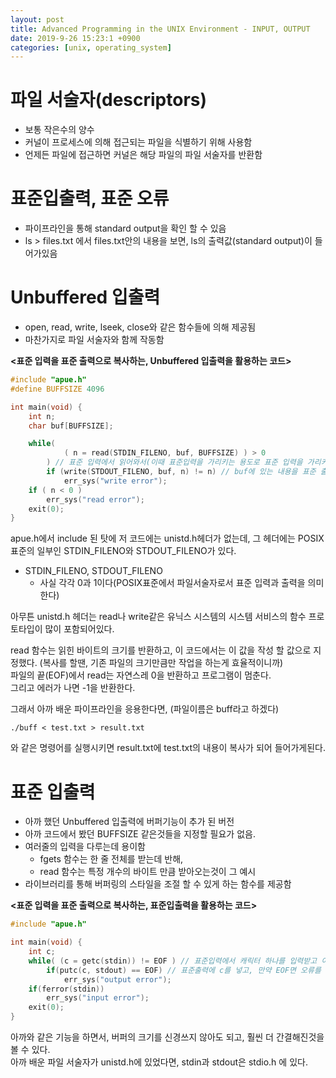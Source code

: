```yaml
---
layout: post
title: Advanced Programming in the UNIX Environment - INPUT, OUTPUT
date: 2019-9-26 15:23:1 +0900
categories: [unix, operating_system]
---
```

# 파일 서술자(descriptors)
- 보통 작은수의 양수
- 커널이 프로세스에 의해 접근되는 파일을 식별하기 위해 사용함
- 언제든 파일에 접근하면 커널은 해당 파일의 파일 서술자를 반환함

# 표준입출력, 표준 오류
- 파이프라인을 통해 standard output을 확인 할 수 있음
- ls > files.txt 에서 files.txt안의 내용을 보면, ls의 출력값(standard output)이 들어가있음

# Unbuffered 입출력
- open, read, write, lseek, close와 같은 함수들에 의해 제공됨
- 마찬가지로 파일 서술자와 함께 작동함

**<표준 입력을 표준 출력으로 복사하는, Unbuffered 입출력을 활용하는 코드>**
```c
#include "apue.h"
#define BUFFSIZE 4096

int main(void) {
	int n;
	char buf[BUFFSIZE];

	while(
			( n = read(STDIN_FILENO, buf, BUFFSIZE) ) > 0
		) // 표준 입력에서 읽어와서(이때 표준입력을 가리키는 용도로 표준 입력을 가리키는 파일 지시자 STDIN_FILENO를 사용한다) buf에 넣어준다
		if (write(STDOUT_FILENO, buf, n) != n) // buf에 있는 내용을 표준 출력에(마찬가지로 표준 출력을 가리키는 용도로 파일 지시자 STDIN_FILEOUT을 사용한다) 넣는다(n개 만큼)
			err_sys("write error");
	if ( n < 0 )
		err_sys("read error");
	exit(0);
}
```

apue.h에서 include 된 탓에 저 코드에는 unistd.h헤더가 없는데, 그 헤더에는 POSIX표준의 일부인 STDIN_FILENO와 STDOUT_FILENO가 있다.
- STDIN_FILENO, STDOUT_FILENO
	- 사실 각각 0과 1이다(POSIX표준에서 파일서술자로서 표준 입력과 출력을 의미한다)

아무튼 unistd.h 헤더는 read나 write같은 유닉스 시스템의 시스템 서비스의 함수 프로토타입이 많이 포함되어있다.

read 함수는 읽힌 바이트의 크기를 반환하고, 이 코드에서는 이 값을 작성 할 값으로 지정했다. (복사를 할땐, 기존 파일의 크기만큼만 작업을 하는게 효율적이니까)  
파일의 끝(EOF)에서 read는 자연스레 0을 반환하고 프로그램이 멈춘다.  
그리고 에러가 나면 -1을 반환한다.

그래서 아까 배운 파이프라인을 응용한다면, (파일이름은 buff라고 하겠다)
```
./buff < test.txt > result.txt
```
와 같은 명령어를 실행시키면 result.txt에 test.txt의 내용이 복사가 되어 들어가게된다.

# 표준 입출력
- 아까 했던 Unbuffered 입출력에 버퍼기능이 추가 된 버전
- 아까 코드에서 봤던 BUFFSIZE 같은것들을 지정할 필요가 없음.
- 여러줄의 입력을 다루는데 용이함
	- fgets 함수는 한 줄 전체를 받는데 반해,
	- read 함수는 특정 개수의 바이트 만큼 받아오는것이 그 예시
- 라이브러리를 통해 버퍼링의 스타일을 조절 할 수 있게 하는 함수를 제공함

**<표준 입력을 표준 출력으로 복사하는, 표준입출력을 활용하는 코드>**
```c
#include "apue.h"

int main(void) {
	int c;
	while( (c = getc(stdin)) != EOF ) // 표준입력에서 캐릭터 하나를 입력받고 이를 c에 넣는다. 그게 EOF(파일의 끝)이 아닐동안 반복한다. 
		if(putc(c, stdout) == EOF) // 표준출력에 c를 넣고, 만약 EOF면 오류를 raise한다
			err_sys("output error");
	if(ferror(stdin))
		err_sys("input error");
	exit(0);
}
```
아까와 같은 기능을 하면서, 버퍼의 크기를 신경쓰지 않아도 되고, 훨씬 더 간결해진것을 볼 수 있다.  
아까 배운 파일 서술자가 unistd.h에 있었다면, stdin과 stdout은 stdio.h 에 있다.